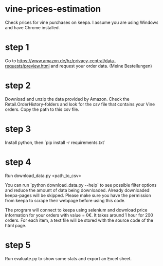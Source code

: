 # vine-prices-estimation
Check prices for vine purchases on keepa. I assume you are using Windows and have Chrome installed.

# step 1
Go to https://www.amazon.de/hz/privacy-central/data-requests/preview.html and request your order data. (Meine Bestellungen)

# step 2
Download and unzip the data provided by Amazon. Check the Retail.OrderHistory-folders and look for the csv file that contains your Vine orders. Copy the path to this csv file.

# step 3
Install python, then 
´pip install -r requirements.txt´

# step 4
Run download_data.py <path_to_csv>

You can run ´python download_data.py --help´ to see possible filter options and reduce the amount of data being downloaded. Already downloaded keepa-pages will be skipped. Please make sure you have the permission from keepa to scrape their webpage before using this code.

The program will connect to keepa using selenium and download price information for your orders with value = 0€. It takes around 1 hour for 200 orders. For each item, a text file will be stored with the source code of the html page.

# step 5
Run evaluate.py to show some stats and export an Excel sheet.

